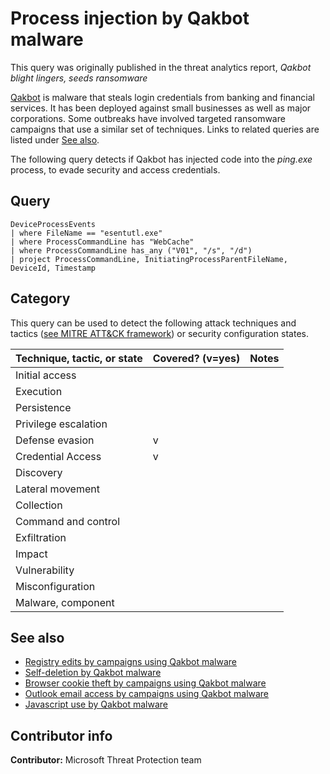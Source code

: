 # Process injection by Qakbot malware

This query was originally published in the threat analytics report, *Qakbot blight lingers, seeds ransomware*

[Qakbot](https://www.microsoft.com/security/blog/2017/11/06/mitigating-and-eliminating-info-stealing-qakbot-and-emotet-in-corporate-networks/) is malware that steals login credentials from banking and financial services. It has been deployed against small businesses as well as major corporations. Some outbreaks have involved targeted ransomware campaigns that use a similar set of techniques. Links to related queries are listed under [See also](#See-also).

The following query detects if Qakbot has injected code into the *ping.exe* process, to evade security and access credentials.

## Query

```Kusto
DeviceProcessEvents
| where FileName == "esentutl.exe"
| where ProcessCommandLine has "WebCache"
| where ProcessCommandLine has_any ("V01", "/s", "/d")
| project ProcessCommandLine, InitiatingProcessParentFileName, 
DeviceId, Timestamp
```

## Category

This query can be used to detect the following attack techniques and tactics ([see MITRE ATT&CK framework](https://attack.mitre.org/)) or security configuration states.

| Technique, tactic, or state | Covered? (v=yes) | Notes |
|-|-|-|
| Initial access |  |  |
| Execution |  |  |
| Persistence |  |  |
| Privilege escalation |  |  |
| Defense evasion | v |  |
| Credential Access | v |  |
| Discovery |  |  |
| Lateral movement |  |  |
| Collection |  |  |
| Command and control |  |  |
| Exfiltration |  |  |
| Impact |  |  |
| Vulnerability |  |  |
| Misconfiguration |  |  |
| Malware, component |  |  |

## See also

* [Registry edits by campaigns using Qakbot malware](..\Persistence\qakbot-campaign-self-deletion.md)
* [Self-deletion by Qakbot malware](..\Defense&#32;evasion\qakbot-campaign-registry-edit.md)
* [Browser cookie theft by campaigns using Qakbot malware](..\Discovery\qakbot-campaign-esentutl.md)
* [Outlook email access by campaigns using Qakbot malware](..\Discovery\qakbot-campaign-outlook.md)
* [Javascript use by Qakbot malware](..\Execution\qakbot-campaign-suspicious-javascript.md)

## Contributor info

**Contributor:** Microsoft Threat Protection team
